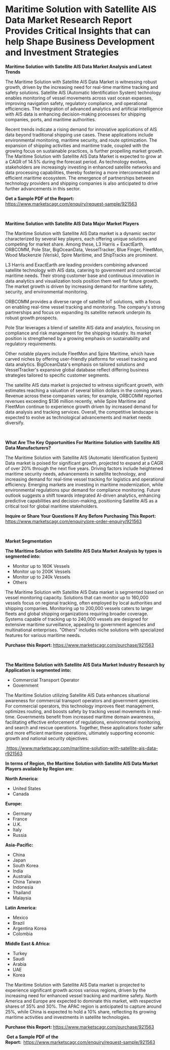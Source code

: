 <p><h1>Maritime Solution with Satellite AIS Data Market Research Report Provides Critical Insights that can help Shape Business Development and Investment Strategies</h1></p><p><strong>Maritime Solution with Satellite AIS Data Market Analysis and Latest Trends</strong></p>
<p><p>The Maritime Solution with Satellite AIS Data Market is witnessing robust growth, driven by the increasing need for real-time maritime tracking and safety solutions. Satellite AIS (Automatic Identification System) technology enables monitoring of vessel movements across vast ocean expanses, improving navigation safety, regulatory compliance, and operational efficiencies. The integration of advanced analytics and artificial intelligence with AIS data is enhancing decision-making processes for shipping companies, ports, and maritime authorities.</p><p>Recent trends indicate a rising demand for innovative applications of AIS data beyond traditional shipping use cases. These applications include environmental monitoring, maritime security, and route optimization. The expansion of shipping activities and maritime trade, coupled with the growing focus on sustainable practices, is further propelling market growth. The Maritime Solution with Satellite AIS Data Market is expected to grow at a CAGR of 14.5% during the forecast period. As technology evolves, stakeholders are increasingly investing in enhanced satellite networks and data processing capabilities, thereby fostering a more interconnected and efficient maritime ecosystem. The emergence of partnerships between technology providers and shipping companies is also anticipated to drive further advancements in this sector.</p></p>
<p><strong>Get a Sample PDF of the Report:&nbsp;</strong> <a href="https://www.marketscagr.com/enquiry/request-sample/921563?utm_campaign=3253&utm_medium=2&utm_source=Github&utm_content=ia&utm_term=18042025&utm_id=maritime-solution-with-satellite-ais-data">https://www.marketscagr.com/enquiry/request-sample/921563</a></p>
<p>&nbsp;</p>
<p><strong>Maritime Solution with Satellite AIS Data Major Market Players</strong></p>
<p><p>The Maritime Solution with Satellite AIS Data market is a dynamic sector characterized by several key players, each offering unique solutions and competing for market share. Among these, L3 Harris + ExactEarth, ORBCOMM, Pole Star, BigOceanData, VesselTracker, Blue Finger, FleetMon, Wood Mackenzie (Verisk), Spire Maritime, and ShipTracks are prominent.</p><p>L3 Harris and ExactEarth are leading providers combining advanced satellite technology with AIS data, catering to government and commercial maritime needs. Their strong customer base and continuous innovation in data analytics and visualization tools position them well for future growth. The market growth is driven by increasing demand for maritime safety, security, and environmental monitoring.</p><p>ORBCOMM provides a diverse range of satellite IoT solutions, with a focus on enabling real-time vessel tracking and monitoring. The company's strong partnerships and focus on expanding its satellite network underpin its robust growth prospects.</p><p>Pole Star leverages a blend of satellite AIS data and analytics, focusing on compliance and risk management for the shipping industry. Its market position is strengthened by a growing emphasis on sustainability and regulatory requirements.</p><p>Other notable players include FleetMon and Spire Maritime, which have carved niches by offering user-friendly platforms for vessel tracking and data analytics. BigOceanData's emphasis on tailored solutions and VesselTracker's expansive global database reflect differing business strategies tailored to specific customer segments.</p><p>The satellite AIS data market is projected to witness significant growth, with estimates reaching a valuation of several billion dollars in the coming years. Revenue across these companies varies; for example, ORBCOMM reported revenues exceeding $136 million recently, while Spire Maritime and FleetMon continue to experience growth driven by increased demand for data analysis and tracking services. Overall, the competitive landscape is expected to evolve as technological advancements and market needs diversify.</p></p>
<p>&nbsp;</p>
<p><strong>What Are The Key Opportunities For Maritime Solution with Satellite AIS Data Manufacturers?</strong></p>
<p><p>The Maritime Solution with Satellite AIS (Automatic Identification System) Data market is poised for significant growth, projected to expand at a CAGR of over 20% through the next five years. Driving factors include heightened maritime security needs, advancements in satellite technology, and increasing demand for real-time vessel tracking for logistics and operational efficiency. Emerging markets are investing in maritime modernization, while environmental regulations spur demand for compliance monitoring. Future outlook suggests a shift towards integrated AI-driven analytics, enhancing predictive capabilities and decision-making, positioning Satellite AIS as a critical tool for global maritime stakeholders.</p></p>
<p><strong>Inquire or Share Your Questions If Any Before Purchasing This Report:</strong> <a href="https://www.marketscagr.com/enquiry/pre-order-enquiry/921563?utm_campaign=3253&utm_medium=2&utm_source=Github&utm_content=ia&utm_term=18042025&utm_id=maritime-solution-with-satellite-ais-data">https://www.marketscagr.com/enquiry/pre-order-enquiry/921563</a></p>
<p>&nbsp;</p>
<p><strong>Market Segmentation</strong></p>
<p><strong>The Maritime Solution with Satellite AIS Data Market Analysis by types is segmented into:</strong></p>
<p><ul><li>Monitor up to 160K Vessels</li><li>Monitor up to 200K Vessels</li><li>Monitor up to 240k Vessels</li><li>Others</li></ul></p>
<p><p>The Maritime Solution with Satellite AIS Data market is segmented based on vessel monitoring capacity. Solutions that can monitor up to 160,000 vessels focus on regional tracking, often employed by local authorities and shipping companies. Monitoring up to 200,000 vessels caters to larger fleets and global shipping organizations requiring broader coverage. Systems capable of tracking up to 240,000 vessels are designed for extensive maritime surveillance, appealing to government agencies and multinational enterprises. "Others" includes niche solutions with specialized features for various maritime needs.</p></p>
<p><strong>Purchase this Report:&nbsp;</strong><a href="https://www.marketscagr.com/purchase/921563?utm_campaign=3253&utm_medium=2&utm_source=Github&utm_content=ia&utm_term=18042025&utm_id=maritime-solution-with-satellite-ais-data">https://www.marketscagr.com/purchase/921563</a></p>
<p>&nbsp;</p>
<p><strong>The Maritime Solution with Satellite AIS Data Market Industry Research by Application is segmented into:</strong></p>
<p><ul><li>Commercial Transport Operator</li><li>Government</li></ul></p>
<p><p>The Maritime Solution utilizing Satellite AIS Data enhances situational awareness for commercial transport operators and government agencies. For commercial operators, this technology improves fleet management, optimizes routing, and boosts safety by tracking vessel movements in real-time. Governments benefit from increased maritime domain awareness, facilitating effective enforcement of regulations, environmental monitoring, and search and rescue operations. Together, these applications foster safer and more efficient maritime operations, ultimately supporting economic growth and national security objectives.</p></p>
<p><a href="https://www.marketscagr.com/maritime-solution-with-satellite-ais-data-r921563?utm_campaign=3253&utm_medium=2&utm_source=Github&utm_content=ia&utm_term=18042025&utm_id=maritime-solution-with-satellite-ais-data">&nbsp;https://www.marketscagr.com/maritime-solution-with-satellite-ais-data-r921563</a></p>
<p><strong>In terms of Region, the Maritime Solution with Satellite AIS Data Market Players available by Region are:</strong></p>
<p>
    <p> <strong> North America: </strong>
        <ul>
            <li>United States</li>
            <li>Canada</li>
        </ul>
        </p> 
    <p> <strong> Europe: </strong>
        <ul>
            <li>Germany</li>
            <li>France</li>
            <li>U.K.</li>
            <li>Italy</li>
            <li>Russia</li>
        </ul>
        </p> 
    <p> <strong> Asia-Pacific: </strong>
        <ul>
            <li>China</li>
            <li>Japan</li>
            <li>South Korea</li>
            <li>India</li>
            <li>Australia</li>
            <li>China Taiwan</li>
            <li>Indonesia</li>
            <li>Thailand</li>
            <li>Malaysia</li>
        </ul>
        </p> 
    <p> <strong> Latin America: </strong>
        <ul>
            <li>Mexico</li>
            <li>Brazil</li>
            <li>Argentina Korea</li>
            <li>Colombia</li>
        </ul>
        </p> 
    <p> <strong> Middle East & Africa: </strong>
        <ul>
            <li>Turkey</li>
            <li>Saudi</li>
            <li>Arabia</li>
            <li>UAE</li>
            <li>Korea</li>
        </ul>
    </p>
    </p>
<p><p>The Maritime Solution with Satellite AIS Data market is projected to experience significant growth across various regions, driven by the increasing need for enhanced vessel tracking and maritime safety. North America and Europe are expected to dominate this market, with respective shares of 35% and 30%. The APAC region is anticipated to capture around 25%, while China is expected to hold a 10% share, reflecting its growing maritime activities and investments in satellite technologies.</p></p>
<p><strong>Purchase this Report: </strong><a href="https://www.marketscagr.com/purchase/921563?utm_campaign=3253&utm_medium=2&utm_source=Github&utm_content=ia&utm_term=18042025&utm_id=maritime-solution-with-satellite-ais-data">https://www.marketscagr.com/purchase/921563</a></p>
<p>&nbsp;<strong>Get a Sample PDF of the Report:&nbsp;&nbsp;</strong><a href="https://www.marketscagr.com/enquiry/request-sample/921563?utm_campaign=3253&utm_medium=2&utm_source=Github&utm_content=ia&utm_term=18042025&utm_id=maritime-solution-with-satellite-ais-data">https://www.marketscagr.com/enquiry/request-sample/921563</a></p>
<p><strong></strong></p>
<p><p></p><p></p><p></p></p>